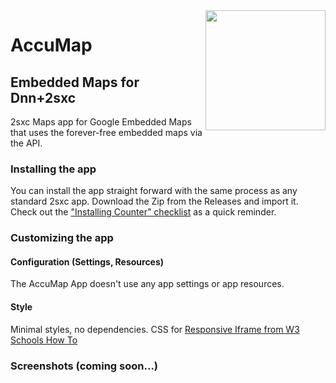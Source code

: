<image src="app-icon.png" align="right" width="192px">

# AccuMap
  
## Embedded Maps for Dnn+2sxc

2sxc Maps app for Google Embedded Maps that uses the forever-free embedded maps via the API.

### Installing the app

You can install the app straight forward with the same process as any standard 2sxc app. Download the Zip from the Releases and import it. Check out the ["Installing Counter" checklist](https://azing.org/2sxc/r/wD0h-932) as a quick reminder.

### Customizing the app

#### Configuration (Settings, Resources)

The AccuMap App doesn't use any app settings or app resources.

#### Style

Minimal styles, no dependencies. CSS for [Responsive Iframe from W3 Schools How To](https://www.w3schools.com/howto/howto_css_responsive_iframes.asp)

### Screenshots (coming soon...)
